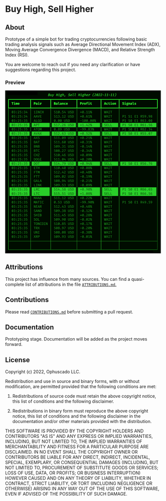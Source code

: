 # Buy High, Sell Higher

## About

Prototype of a simple bot for trading cryptocurrencies following basic trading analysis signals such as Average Directional Movement Index (ADX), Moving Average Convergence Divergence (MACD), and Relative Strength Index (RSI).

You are welcome to reach out if you need any clarification or have suggestions regarding this project.

### Preview

![Screenshot](https://github.com/Ophuscado/buy-high-sell-higher/blob/master/screenshot.png)

## Attributions

This project has influence from many sources. You can find a quasi-complete
list of attributions in the file
[`ATTRIBUTIONS.md`.](https://github.com/Ophuscado/buy-high-sell-higher/blob/master/.github/ATTRIBUTIONS.md)

## Contributions

Please read
[`CONTRIBUTIONS.md`](https://github.com/Ophuscado/buy-high-sell-higher/blob/master/.github/CONTRIBUTIONS.md)
before submitting a pull request.

## Documentation

Prototyping stage. Documentation will be added as the project moves forward.

## License

Copyright (c) 2022, Ophuscado LLC.

Redistribution and use in source and binary forms, with or without modification, are permitted provided that the following conditions are met:

1. Redistributions of source code must retain the above copyright notice, this list of conditions and the following disclaimer.

2. Redistributions in binary form must reproduce the above copyright notice, this list of conditions and the following disclaimer in the documentation and/or other materials provided with the distribution.

THIS SOFTWARE IS PROVIDED BY THE COPYRIGHT HOLDERS AND CONTRIBUTORS "AS IS" AND ANY EXPRESS OR IMPLIED WARRANTIES, INCLUDING, BUT NOT LIMITED TO, THE IMPLIED WARRANTIES OF MERCHANTABILITY AND FITNESS FOR A PARTICULAR PURPOSE ARE DISCLAIMED. IN NO EVENT SHALL THE COPYRIGHT OWNER OR CONTRIBUTORS BE LIABLE FOR ANY DIRECT, INDIRECT, INCIDENTAL, SPECIAL, EXEMPLARY, OR CONSEQUENTIAL DAMAGES (INCLUDING, BUT NOT LIMITED TO, PROCUREMENT OF SUBSTITUTE GOODS OR SERVICES; LOSS OF USE, DATA, OR PROFITS; OR BUSINESS INTERRUPTION) HOWEVER CAUSED AND ON ANY THEORY OF LIABILITY, WHETHER IN CONTRACT, STRICT LIABILITY, OR TORT (INCLUDING NEGLIGENCE OR OTHERWISE) ARISING IN ANY WAY OUT OF THE USE OF THIS SOFTWARE, EVEN IF ADVISED OF THE POSSIBILITY OF SUCH DAMAGE.
